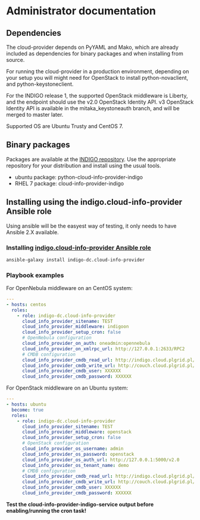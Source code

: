 # Administrator documentation

## Dependencies

The cloud-provider depends on PyYAML and Mako, which are already included as
dependencies for binary packages and when installing from source.

For running the cloud-provider in a production environment, depending on your
setup you will might need for OpenStack to install python-novaclient,
and python-keystoneclient.

For the INDIGO release 1, the supported OpenStack middleware is Liberty, and
the endpoint should use the v2.0 OpenStack Identity API.
v3 OpenStack Identity API is available in the mitaka_keystoneauth branch, and
will be merged to master later.

Supported OS are Ubuntu Trusty and CentOS 7.

## Binary packages

Packages are available at the [INDIGO repository](http://repo.indigo-datacloud.eu).
Use the appropriate repository for your distribution and install using the usual tools.

* ubuntu package: python-cloud-info-provider-indigo
* RHEL 7 package: cloud-info-provider-indigo

## Installing using the indigo.cloud-info-provider Ansible role

Using ansible will be the easyest way of testing, it only needs to have
Ansible 2.X available.

### Installing [indigo.cloud-info-provider Ansible role](https://galaxy.ansible.com/indigo-dc/cloud-info-provider/)

``` sh
ansible-galaxy install indigo-dc.cloud-info-provider
```

### Playbook examples

For OpenNebula middleware on an CentOS system:
``` yaml
---
- hosts: centos
  roles:
    - role: indigo-dc.cloud-info-provider
      cloud_info_provider_sitename: TEST
      cloud_info_provider_middleware: indigoon
      cloud_info_provider_setup_cron: false
      # OpenNebula configuration
      cloud_info_provider_on_auth: oneadmin:opennebula
      cloud_info_provider_on_xmlrpc_url: http://127.0.0.1:2633/RPC2
      # CMDB configuration
      cloud_info_provider_cmdb_read_url: http://indigo.cloud.plgrid.pl/cmdb
      cloud_info_provider_cmdb_write_url: http://couch.cloud.plgrid.pl/indigo-cmdb-v2
      cloud_info_provider_cmdb_user: XXXXXX
      cloud_info_provider_cmdb_password: XXXXXX
```

For OpenStack middleware on an Ubuntu system:

``` yaml
---
- hosts: ubuntu
  become: true
  roles:
    - role: indigo-dc.cloud-info-provider
      cloud_info_provider_sitename: TEST
      cloud_info_provider_middleware: openstack
      cloud_info_provider_setup_cron: false
      # OpenStack configuration
      cloud_info_provider_os_username: admin
      cloud_info_provider_os_password: openstack
      cloud_info_provider_os_auth_url: http://127.0.0.1:5000/v2.0
      cloud_info_provider_os_tenant_name: demo
      # CMDB configuration
      cloud_info_provider_cmdb_read_url: http://indigo.cloud.plgrid.pl/cmdb
      cloud_info_provider_cmdb_write_url: http://couch.cloud.plgrid.pl/indigo-cmdb-v2
      cloud_info_provider_cmdb_user: XXXXXX
      cloud_info_provider_cmdb_password: XXXXXX
```

**Test the cloud-info-provider-indigo-service output before enabling/running the cron task!**
